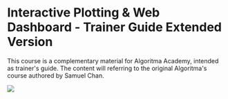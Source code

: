 # Interactive Plotting & Web Dashboard - Trainer Guide Extended Version

This course is a complementary material for Algoritma Academy, intended as trainer's guide. The content will referring to the original Algoritma's course authored by Samuel Chan.

![]('assets/concept-map.png')